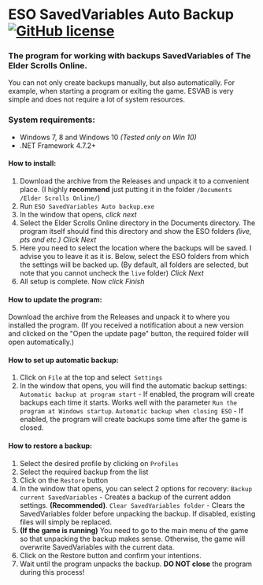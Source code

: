 
# ESO SavedVariables Auto Backup [![GitHub license](https://img.shields.io/github/license/FAR747/ESO_SavedVariables_Auto_Backup)](https://github.com/FAR747/ESO_SavedVariables_Auto_Backup/blob/master/LICENSE)
### The program for working with backups SavedVariables of The Elder Scrolls Online.
You can not only create backups manually, but also automatically. For example, when starting a program or exiting the game.
ESVAB is very simple and does not require a lot of system resources.

### System requirements:

 - Windows 7, 8 and Windows 10 *(Tested only on Win 10)*
 - .NET Framework 4.7.2+

#### How to install:

 1. Download the archive from the Releases and unpack it to a convenient place. (I highly **recommend** just putting it in the folder `/Documents /Elder Scrolls Online/`)
 2. Run `ESO SavedVariables Auto backup.exe`
 3. In the window that opens, *click next*
 4. Select the Elder Scrolls Online directory in the Documents directory. The program itself should find this directory and show the ESO folders *(live, pts and etc.)* *Click Next*
 5. Here you need to select the location where the backups will be saved. I advise you to leave it as it is.
Below, select the ESO folders from which the settings will be backed up. (By default, all folders are selected, but note that you cannot uncheck the `live` folder) *Click Next*
6. All setup is complete. Now *click Finish*

#### How to update the program:
Download the archive from the Releases and unpack it to where you installed the program. (If you received a notification about a new version and clicked on the "Open the update page" button, the required folder will open automatically.)

#### How to set up automatic backup:

 1. Click on `File` at the top and select` Settings`
 2. In the window that opens, you will find the automatic backup settings:
  `Automatic backup at program start` - If enabled, the program will create backups each time it starts. Works well with the parameter `Run the program at Windows startup`.
  `Automatic backup when closing ESO` - If enabled, the program will create backups some time after the game is closed.

#### How to restore a backup:

 1. Select the desired profile by clicking on `Profiles`
 2. Select the required backup from the list
 3. Click on the `Restore` button
 4. In the window that opens, you can select 2 options for recovery:
 `Backup current SavedVariables` - Creates a backup of the current addon settings. **(Recommended)**.
 `Clear SavedVariables folder` - Clears the SavedVariables folder before unpacking the backup. If disabled, existing files will simply be replaced.
 5. **(If the game is running)** You need to go to the main menu of the game so that unpacking the backup makes sense. Otherwise, the game will overwrite SavedVariables with the current data.
 6. Click on the Restore button and confirm your intentions.
 7. Wait until the program unpacks the backup. **DO NOT close** the program during this process!
 
